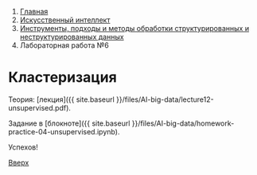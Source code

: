 <ol class="breadcrumb">
  <li class="breadcrumb-item"><a href="{{ site.baseurl }}">Главная</a></li>
  <li class="breadcrumb-item"><a href="{{ site.baseurl }}/artificial-intelligence/index.html">Искусственный интеллект</a></li>
  <li class="breadcrumb-item"><a href="{{ site.baseurl }}/artificial-intelligence/big-data/index.html">Инструменты, подходы и методы обработки структурированных и неструктурированных данных</a></li>
  <li class="breadcrumb-item active">Лабораторная работа №6</li>
</ol>

# Кластеризация

Теория: [лекция]({{ site.baseurl }}/files/AI-big-data/lecture12-unsupervised.pdf).

Задание в [блокноте]({{ site.baseurl }}/files/AI-big-data/homework-practice-04-unsupervised.ipynb).

Успехов!


[Вверх](#кластеризация)
